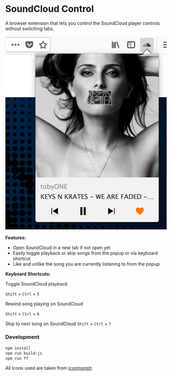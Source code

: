 # SoundCloud Control

A browser extension that lets you control the SoundCloud player controls without switching tabs.

![Screenshot](screenshot.png)

__Features:__
* Open SoundCloud in a new tab if not open yet
* Easily toggle playback or skip songs from the popup or via keyboard shortcut
* Like and unlike the song you are currently listening to from the popup

__Keyboard Shortcuts:__

Toggle SoundCloud playback

`Shift` + `Ctrl` + `5`

Rewind song playing on SoundCloud

`Shift` + `Ctrl` + `6`

Skip to next song on SoundCloud
`Shift` + `Ctrl` + `7`

### Development

```
npm install
npm run build:js
npm run ff
```

All Icons used are taken from [iconmonstr](https://iconmonstr.com/).
